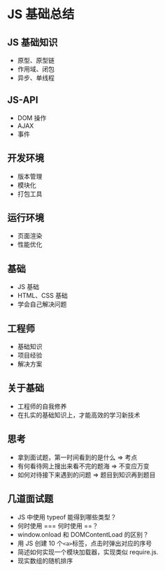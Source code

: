 # JS 基础总结

## JS 基础知识

- 原型、原型链
- 作用域、闭包
- 异步、单线程

## JS-API

- DOM 操作
- AJAX
- 事件

## 开发环境

- 版本管理
- 模块化
- 打包工具

## 运行环境

- 页面渲染
- 性能优化

## 基础

- JS 基础
- HTML、CSS 基础
- 学会自己解决问题

## 工程师

- 基础知识
- 项目经验
- 解决方案

## 关于基础

- 工程师的自我修养
- 在扎实的基础知识上，才能高效的学习新技术

## 思考

- 拿到面试题，第一时间看到的是什么 => 考点
- 有何看待网上搜出来看不完的题海 => 不变应万变
- 如何对待接下来遇到的问题 => 题目到知识再到题目

## 几道面试题

- JS 中使用 typeof 能得到哪些类型？
- 何时使用 === 何时使用 ==？
- window.onload 和 DOMContentLoad 的区别？
- 用 JS 创建 10 个`<a>`标签，点击时弹出对应的序号
- 简述如何实现一个模块加载器，实现类似 require.js.
- 现实数组的随机排序
